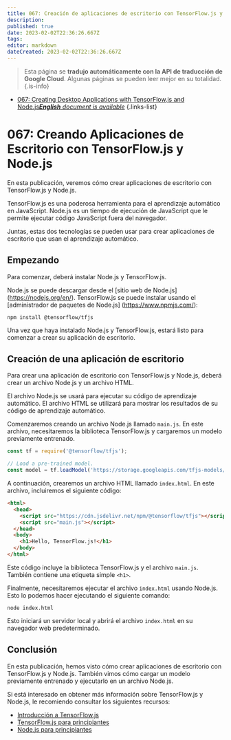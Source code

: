 ```yaml
---
title: 067: Creación de aplicaciones de escritorio con TensorFlow.js y Node.js
description: 
published: true
date: 2023-02-02T22:36:26.667Z
tags: 
editor: markdown
dateCreated: 2023-02-02T22:36:26.667Z
---
```


> Esta página se **tradujo automáticamente con la API de traducción de Google Cloud**.
Algunas páginas se pueden leer mejor en su totalidad.{.is-info}



- [067: Creating Desktop Applications with TensorFlow.js and Node.js***English** document is available*](/en/Knowledge-base/TensorFlow-js/Learning/067-creating-desktop-applications-with-tensorflow-js-and-node-js)
{.links-list}


# 067: Creando Aplicaciones de Escritorio con TensorFlow.js y Node.js

En esta publicación, veremos cómo crear aplicaciones de escritorio con TensorFlow.js y Node.js.

TensorFlow.js es una poderosa herramienta para el aprendizaje automático en JavaScript. Node.js es un tiempo de ejecución de JavaScript que le permite ejecutar código JavaScript fuera del navegador.

Juntas, estas dos tecnologías se pueden usar para crear aplicaciones de escritorio que usan el aprendizaje automático.

## Empezando

Para comenzar, deberá instalar Node.js y TensorFlow.js.

Node.js se puede descargar desde el [sitio web de Node.js] (https://nodejs.org/en/). TensorFlow.js se puede instalar usando el [administrador de paquetes de Node.js] (https://www.npmjs.com/):

```
npm install @tensorflow/tfjs
```

Una vez que haya instalado Node.js y TensorFlow.js, estará listo para comenzar a crear su aplicación de escritorio.

## Creación de una aplicación de escritorio

Para crear una aplicación de escritorio con TensorFlow.js y Node.js, deberá crear un archivo Node.js y un archivo HTML.

El archivo Node.js se usará para ejecutar su código de aprendizaje automático. El archivo HTML se utilizará para mostrar los resultados de su código de aprendizaje automático.

Comenzaremos creando un archivo Node.js llamado `main.js`. En este archivo, necesitaremos la biblioteca TensorFlow.js y cargaremos un modelo previamente entrenado.

```javascript
const tf = require('@tensorflow/tfjs');

// Load a pre-trained model.
const model = tf.loadModel('https://storage.googleapis.com/tfjs-models/tfjs/mobilenet_v1_0.25_224/model.json');
```

A continuación, crearemos un archivo HTML llamado `index.html`. En este archivo, incluiremos el siguiente código:

```html
<html>
  <head>
    <script src="https://cdn.jsdelivr.net/npm/@tensorflow/tfjs"></script>
    <script src="main.js"></script>
  </head>
  <body>
    <h1>Hello, TensorFlow.js!</h1>
  </body>
</html>
```

Este código incluye la biblioteca TensorFlow.js y el archivo `main.js`. También contiene una etiqueta simple `<h1>`.

Finalmente, necesitaremos ejecutar el archivo `index.html` usando Node.js. Esto lo podemos hacer ejecutando el siguiente comando:

```
node index.html
```

Esto iniciará un servidor local y abrirá el archivo `index.html` en su navegador web predeterminado.

## Conclusión

En esta publicación, hemos visto cómo crear aplicaciones de escritorio con TensorFlow.js y Node.js. También vimos cómo cargar un modelo previamente entrenado y ejecutarlo en un archivo Node.js.

Si está interesado en obtener más información sobre TensorFlow.js y Node.js, le recomiendo consultar los siguientes recursos:

- [Introducción a TensorFlow.js](https://js.tensorflow.org/tutorials/getting-started.html)
- [TensorFlow.js para principiantes](https://www.youtube.com/watch?v=HEQDRWMK6yY)
- [Node.js para principiantes](https://www.youtube.com/watch?v=U8XF6AFGqlc)